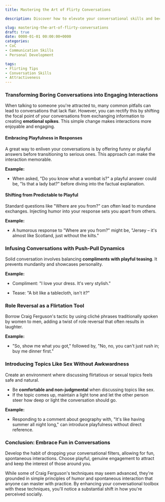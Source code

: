 ```yaml
---
title: Mastering the Art of Flirty Conversations

description: Discover how to elevate your conversational skills and become more attractive by avoiding common mistakes during interactions.

slug: mastering-the-art-of-flirty-conversations
draft: true
date: 0000-01-01 00:00:00+0000
categories:
- CoC
- Communication Skills
- Personal Development

tags:
- Flirting Tips
- Conversation Skills 
- Attractiveness 
---
```


### Transforming Boring Conversations into Engaging Interactions

When talking to someone you're attracted to, many common pitfalls can lead to conversations that lack flair. However, you can rectify this by shifting the focal point of your conversations from exchanging information to creating **emotional spikes**. This simple change makes interactions more enjoyable and engaging.

#### Embracing Playfulness in Responses

A great way to enliven your conversations is by offering funny or playful answers before transitioning to serious ones. This approach can make the interaction memorable.

**Example:**

- When asked, "Do you know what a wombat is?" a playful answer could be, "Is that a lady bat?" before diving into the factual explanation.

#### Shifting from Predictable to Playful

Standard questions like "Where are you from?" can often lead to mundane exchanges. Injecting humor into your response sets you apart from others.

**Example:**

- A humorous response to "Where are you from?" might be, "Jersey – it's almost like Scotland, just without the kilts."

### Infusing Conversations with Push-Pull Dynamics

Solid conversation involves balancing **compliments with playful teasing**. It prevents mundanity and showcases personality.

**Example:**

- Compliment: "I love your dress. It's very stylish."  
  
- Tease: "A bit like a tablecloth, isn't it?"

### Role Reversal as a Flirtation Tool

Borrow Craig Ferguson's tactic by using cliché phrases traditionally spoken by women to men, adding a twist of role reversal that often results in laughter.

**Example:**

- "So, show me what you got," followed by, "No, no, you can't just rush in; buy me dinner first."

### Introducing Topics Like Sex Without Awkwardness

Create an environment where discussing flirtatious or sexual topics feels safe and natural.

- Be **comfortable and non-judgmental** when discussing topics like sex.
- If the topic comes up, maintain a light tone and let the other person steer how deep or light the conversation should go.

**Example:**

- Responding to a comment about geography with, "It's like having summer all night long," can introduce playfulness without direct reference.

### Conclusion: Embrace Fun in Conversations

Develop the habit of dropping your conversational filters, allowing for fun, spontaneous interactions. Choose playful, genuine engagement to attract and keep the interest of those around you.

While some of Craig Ferguson's techniques may seem advanced, they're grounded in simple principles of humor and spontaneous interaction that anyone can master with practice. By enhancing your conversational toolbox with these techniques, you'll notice a substantial shift in how you're perceived socially.
